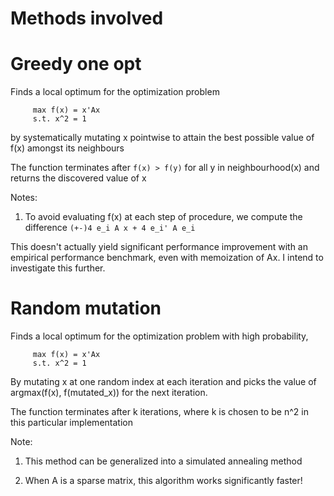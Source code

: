 Methods involved
================

# Greedy one opt

Finds a local optimum for the optimization problem

```
     max f(x) = x'Ax
     s.t. x^2 = 1
```

by systematically mutating x pointwise to attain the best possible value of
f(x) amongst its neighbours

The function terminates after `f(x) > f(y)` for all y in neighbourhood(x) and
returns the discovered value of x

Notes:
1) To avoid evaluating f(x) at each step of procedure, we compute the
difference `(+-)4 e_i A x + 4 e_i' A e_i`

This doesn't actually yield significant performance improvement with an
empirical performance benchmark, even with memoization of Ax. I intend to
investigate this further.

# Random mutation


Finds a local optimum for the optimization problem with high probability,

```
     max f(x) = x'Ax
     s.t. x^2 = 1
```

By mutating x at one random index at each iteration and picks the value of
argmax(f(x), f(mutated_x)) for the next iteration.
 
The function terminates after k iterations, where k is chosen to be n^2 in
this particular implementation

Note:
1) This method can be generalized into a simulated annealing method

2) When A is a sparse matrix, this algorithm works significantly faster!
